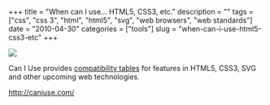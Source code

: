+++
title = "When can I use... HTML5, CSS3, etc."
description = ""
tags = ["css", "css 3", "html", "html5", "svg", "web browsers", "web standards"]
date = "2010-04-30"
categories = ["tools"]
slug = "when-can-i-use-html5-css3-etc"
+++


<div class="tool-screenshot mb1"><a href="http://caniuse.com/"><img id="bluga-thumbnail-2718" class="bluga-thumbnail custom" src="//konigi.com/media/bluga/
wt522febd02072f_custom.jpg"/></a></div><p>Can I Use provides <a href="http://caniuse.com/">compatibility tables</a> for features in HTML5, CSS3, SVG and other upcoming web technologies.</p>

  
<p><a href="http://caniuse.com/">http://caniuse.com/</a></p>
      
